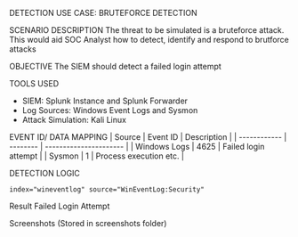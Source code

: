 DETECTION USE CASE: BRUTEFORCE DETECTION

SCENARIO DESCRIPTION
The threat to be simulated is a bruteforce attack. This would aid SOC Analyst how to detect, identify and respond to brutforce attacks

OBJECTIVE
The SIEM should detect a failed login attempt

TOOLS USED
- SIEM: Splunk Instance and Splunk Forwarder
- Log Sources: Windows Event Logs and Sysmon
- Attack Simulation: Kali Linux

EVENT ID/ DATA MAPPING
| Source       | Event ID | Description            |
| ------------ | -------- | ---------------------- |
| Windows Logs | 4625     | Failed login attempt   |
| Sysmon       | 1        | Process execution etc. |

DETECTION LOGIC
```spl
index="wineventlog" source="WinEventLog:Security"
```

Result
Failed Login Attempt

Screenshots
(Stored in screenshots folder)

